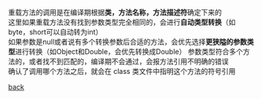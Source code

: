 重载方法的调用是在编译期根据**类，方法名称，方法描述符**确定下来的  
这里如果重载方法没有找到参数类型完全相同的，会进行**自动类型转换**（如byte，short可以自动转为int）  
如果参数是null或者说有多个转换参数后合适的方法，会优先选择**更狭隘的参数类型**进行转换（如Object和Double，会优先转换成Double） 
参数类型符合多个方法的，或者找不到匹配的，编译期不会通过，会报方法引用不明确的错误  
确认了调用哪个方法之后，就会在 class 类文件中指明这个方法的符号引用  

[back](../9.md)  